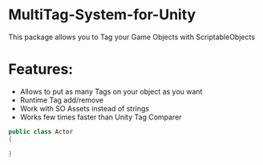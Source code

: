 # MultiTag-System-for-Unity
This package allows you to Tag your Game Objects with ScriptableObjects

# Features:
- Allows to put as many Tags on your object as you want
- Runtime Tag add/remove
- Work with SO Assets instead of strings
- Works few times faster than Unity Tag Comparer

```csharp
public class Actor
{

}
```
